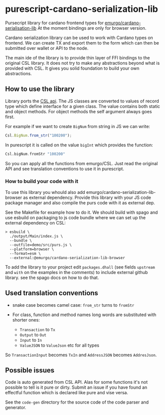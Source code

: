 # purescript-cardano-serialization-lib

Pursecript library for cardano frontend types for [emurgo/cardano-serialisation-lib](https://github.com/Emurgo/cardano-serialization-lib)
At the moment bindings are only for browser version.

Cardano serialization library can be used to work with Cardano types on frontend.
We can create TX and export them to the form which can then be submitted
over wallet or API to the node.

The main ide of the library is to provide thin layer of FFI bindings to the original CSL library.
It does not try to make any abstractions beyond what is provided with CSL. 
It gives you solid foundation to build your own abstractions.

## How to use the library

Library ports the [CSL api](https://github.com/Emurgo/cardano-serialization-lib/blob/master/rust/pkg/cardano_serialization_lib.js.flow).
The JS classes are converted to values of record type which
define interface for a given class. The value contains both static and object
methods. For object methods the self argument always goes first.

For example if we want to create `BigNum` from string in JS we can write:

```js
Csl.BigNum.from_str("100200");
```

In purescript it is called on the value `bigInt` which provides the function:

```purescript
Csl.bigNum.fromStr "100200"
```

So you can apply all the functions from emurgo/CSL. Just read the original API
and see translation conventions to use it in purescript.

### How to build your code with it

To use this library you whould also add emurgo/cardano-serialization-lib-browser
as external dependency. Provide this library with your JS code package manager
and also compile the purs code with it as external dep.

See the Makefile for example how to do it. We should build with spago
and use esbuild on packaging to js code bundle where we can set up the external 
dependency on CSL:

```
> esbuild \
  ./output/Main/index.js \
  --bundle \
  --outfile=demo/src/purs.js \
  --platform=browser \
  --format=esm \
  --external:@emurgo/cardano-serialization-lib-browser
```

To add the library to your project edit `packages.dhall` (see fields `upstream` and `with` on the examples in the comments) to
include external github library. see the spago docs on how to do that.

## Used translation conventions

* snake case becomes camel case: `from_str` turns to `fromStr`

* For class, function and method names long words are substituted with shorter ones:

  * `Transaction` to `Tx`
  * `Output` to `Out`
  * `Input` to `In`
  * `ValueJSON` to `ValueJson` etc for all types

So `TransactionInput` becomes `TxIn` and `AddressJSON` becomes `AddresJson`.

## Possible issues

Code is auto generated from CSL API.
Alas for some functions it's not possible to tell is it pure
or dirty. Submit an issue if you have found an effectful function
which is declared like pure and vise versa.

See the `code-gen` directory for the source code of the code parser and generator.


